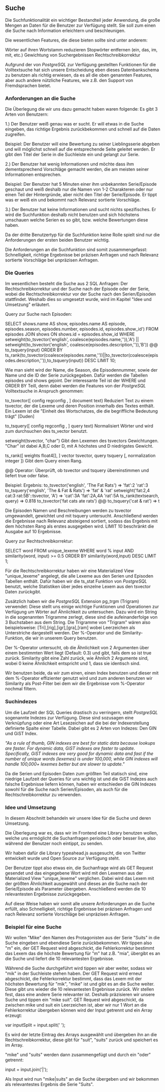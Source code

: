 ## Suche

Die Suchfunktionalität ein wichtiger Bestandteil jeder Anwendung, die große Mengen an Daten für die Benutzer zur Verfügung stellt. Sie soll zum einen die Suche nach Information erleichtern und beschleunigen.

Die wesentlichen Features, die diese bieten sollte sind unter anderem:

Wörter auf ihren Wortstamm reduzieren
Stopwörter entfernen (ein, das, im, mit, etc.)
Gewichtung von Suchergebnissen
Rechtschreibkorrektur

Aufgrund der von _PostgreSQL_ zur Verfügung gestellten Funktionen für die Volltextsuche hat sich unsere Entscheidung eben dieses Datenbankschema zu benutzen als richtig erwiesen, da es all die oben genannten Features, aber auch andere nützliche Features, wie z.B. den Support von Fremdsprachen bietet.


### Anforderungen an die Suche

Die Überlegung die wir uns dazu gemacht haben waren folgende:
Es gibt 3 Arten von Benutzern:

1.) Der Benutzer weiß genau was er sucht. Er will etwas in die Suche eingeben, das richtige Ergebnis zurückbekommen und schnell auf die Daten zugreifen.

Beispiel:
Der Benutzer will eine Bewertung zu seiner Lieblingsserie abgeben und will möglichst schnell auf die entsprechende Seite geleitet werden. Er gibt den Titel der Serie in die Suchleiste ein und gelangt zur Serie.


2.) Der Benutzer hat wenig Informationen und möchte dass ihm dementsprechend Vorschläge gemacht werden, die am meisten seiner Informationen entsprechen.

Beispiel:
Der Benutzer hat 5 Minuten einer ihm unbekannten Serie/Episode geschaut und weiß deshalb nur die Namen von 1-2 Charakteren oder nur einen Teil der Hintergründe, aber nicht den Titel der Serie/Episode. Er tippt was er weiß ein und bekommt nach Relevanz sortierte Vorschläge.


3.) Der Benutzer hat keine Informationen und sucht nichts spezifisches. Er wird die Suchfunktion deshalb nicht benutzen und sich höchstens umschauen welche Serien es so gibt, bzw. welche Bewertungen diese haben.


Da der dritte Benutzertyp für die Suchfunktion keine Rolle spielt sind nur die Anforderungen der ersten beiden Benutzer wichtig.

Die Anforderungen an die Suchfunktion sind somit zusammengefasst:
Schnelligkeit, richtige Ergebnisse bei präzisen Anfragen und nach Relevanz sortierte Vorschläge bei unpräzisen Anfragen.


### Die Queries

Im wesentlichen besteht die Suche aus 2 SQL Anfragen:
Der Rechtschreibkorrektur und der Suche nach der Episode oder der Serie, wobei die Rechtschreibkorrektur vor der Suche nach den Serien/Episoden stattfindet.
Weshalb dies so umgesetzt wurde, wird im Kapitel "Idee und Umsetzung" erläutert.

Query zur Suche nach Episoden:

SELECT shows.name AS show, episodes.name AS episode, episodes.season, episodes.number, episodes.id, episodes.show_id')
FROM episodes JOIN shows ON shows.id = episodes.show_id
WHERE setweight(to_tsvector('english', coalesce(episodes.name,'')),'A') || setweight(to_tsvector('english', coalesce(episodes.description,'')),'B')) @@ to_tsquery(input)
ORDER BY ts_rank(to_tsvector(coalesce(episodes.name,''))||to_tsvector(coalesce(episodes.description,'')),to_tsquery(input)) DESC
LIMIT 10;

Wie man sieht wird der Name, die Season, die Episodennummer, sowie der Name und die ID der Serie zurückgegeben. Dafür werden die Tabellen episodes und shows gejoint.
Der interessante Teil ist der WHERE und ORDER BY Teill, denn dabei werden die Features von der _PostgreSQL_ Volltextsuche in Anspruch genommen:

to_tsvector([ config regconfig , ] document text)
Reduziert Text zu einem tsvector, der die Lexeme und deren Position innerhalb des Textes enthält. Ein Lexem ist die "Einheit des Wortschatzes, die die begriffliche Bedeutung trägt" [Duden]

to_tsquery([ config regconfig , ] query text)
Normalisiert Wörter und wird zum durchsuchen des ts_vector benutzt.

setweight(tsvector, "char")
Gibt den Lexemen des tsvectors Gewichtungen. "Char" ist dabei A,B,C oder D, mit A höchstes und D niedrigstes Gewicht.

ts_rank([ weights float4[], ] vector tsvector, query tsquery [, normalization integer ])
Gibt dem Query einen Rang.

@@ Operator: Überprüft, ob tsvector und tsquery übereinstimmen und liefert true oder false.

Beispiel:                                                   Ergebnis:
to_tsvector('english', 'The Fat Rats') 	                    => 'fat':2 'rat':3
to_tsquery('english', 'The & Fat & Rats')                   => 'fat' & 'rat'
setweight('fat:2,4 cat:3 rat:5B'::tsvector, 'A')            => 'cat':3A 'fat':2A,4A 'rat':5A
ts_rank(textsearch, query) 	                                => 0.818
to_tsvector('fat cats ate rats') @@ to_tsquery('cat & rat') => t

Die Episoden Namen und Beschreibungen werden zu tsvector umgewandelt, gewichtet und mit tsquery untersucht.
Anschließend werden die Ergebnisse nach Relevanz absteigend sortiert, sodass das Ergebnis mit dem höchsten Rang als erstes ausgegeben wird.
LIMIT 10 beschränkt die Ausgabe auf 10 Ergebnisse.

Query zur Rechtschreibkorrektur:

SELECT word
FROM unique_lexeme
WHERE word % input AND similarity(word, input) >= 0.5
ORDER BY similarity(word,input) DESC
LIMIT 1;

Für die Rechtschreibkorrektur haben wir eine Materialized View "unique_lexeme" angelegt, die alle Lexeme aus den Serien und Episoden Tabellen enthält.
Dafür haben wir die ts_stat Funktion von _PostgreSQL_ benutzt, welche Statistiken über jedes einzelne Lexem aus den tsvector Daten zurückgibt.

Zusätzlich haben wir die _PostgreSQL_ Extension pg_trgm (Trigram) verwendet: Diese stellt uns einige wichtige Funktionen und Operationen zur Verfügung um Wörter auf Ähnlichkeit zu untersuchen.
Dazu wird ein String in die sogenannten Trigramme zerlegt, diese sind die aufeinanderfolge von 3 Buchstaben aus dem String.
Die Trigramme von "Trigram" wären also beispielsweise: [Tri],[rig],[igr],[gra],[ram] wobei Leerzeichen als Unterstriche dargestellt werden.
Der %-Operator und die Similarity-Funktion, die wir in unserem Query benutzen.

Der %-Operator untersucht, ob die Ähnlichkeit von 2 Argumenten über einem bestimmten Wert liegt (Default: 0.3) und gibt, falls dem so ist true zurück.
Similarity gibt eine Zahl zurück, wie Ähnlich 2 Argumente sind, wobei 0 keine Ähnlichkeit entspricht und 1, dass sie identisch sind.

Wir benutzen beide, da wir zum einen, einen Index benutzen und dieser mit dem %-Operator effizienter genutzt wird und zum anderen benutzen wir  
Similarity als Post-Filter bei dem wir die Ergebnisse vom %-Operator nochmal filtern.


### Suchindezes

Um die Laufzeit der SQL Queries drastisch zu verringern, stellt _PostgreSQL_ sogenannte Indezes zur Verfügung. Diese sind sozusagen eine Verknüpfung oder eine Art Lesezeichen auf die bei der Indexerstellung definierte Spalte einer Tabelle.
Dabei gibt es 2 Arten von Indezes: Den GIN und GiST Index.

_"As a rule of thumb, GIN indexes are best for static data because lookups are faster. For dynamic data, GiST indexes are faster to update. Specifically, GiST indexes are very good for dynamic data and fast if the number of unique words (lexemes) is under 100,000, while GIN indexes will handle 100,000+ lexemes better but are slower to update."_

Da die Serien und Episoden Daten zum größten Teil statisch sind, eine niedrige Laufzeit der Queries für uns wichtig ist und die GiST Indezes auch falsche Ergebnisse liefern können, haben wir entschieden die GIN Indezes sowohl für die Suche nach Serien/Episoden, als auch für die Rechtschreibkorrektur zu verwenden.


### Idee und Umsetzung

In diesem Abschnitt behandeln wir unsere Idee für die Suche und deren Umsetzung.

Die Überlegung war es, dass wir im Frontend eine Library benutzen wollen, welche uns ermöglicht die Suchanfragen periodisch oder besser live, also während der Benutzer noch eintippt, zu senden.

Wir haben dafür die Library typeahead.js ausgesucht, die von Twitter entwickelt wurde und Open Source zur Verfügung steht.

Der Benutzer tippt also etwas ein, die Suchanfrage wird als GET Request gesendet und das eingegebene Wort wird mit den Lexemen aus der Materialized View "unique_lexeme" verglichen. Dabei wird das Lexem mit der größten Ähnlichkeit ausgewählt und dieses an die Suche nach der Serie/Episode als Parameter übergeben.
Anschließend werden die 10 relevantesten Ergebnisse zurückgegeben.

Auf diese Weise haben wir somit alle unsere Anforderungen an die Suche erfüllt, also Schnelligkeit, richtige Ergebnisse bei präzisen Anfragen und nach Relevanz sortierte Vorschläge bei unpräzisen Anfragen.


### Beispiel für eine Suche

Wir wollen "Mike" den Namen des Protagonisten aus der Serie "Suits" in die Suche eingeben und ebendiese Serie zurückbekommen.
Wir tippen also "m" ein, der GET Request wird abgeschickt, die Fehlerkorrektur bestimmt das Lexem das die höchste Bewertung für "m" hat z.B. "mia", übergibt es an die Suche und liefert die 10 relevantesten Ergebnisse.

Während die Suche durchgeführt wird tippen wir aber weiter, sodass wir "mik" in der Suchleiste stehen haben.
Der GET Request wird erneut abgeschickt, die Fehlerkorrektur bestimmt, dass das Lexem mit der höchsten Bewertung für "mik", "mike" ist und gibt es an die Suche weiter. Diese gibt uns wieder die 10 relevantesten Ergebnisse zurück. Wir stellen fest, dass eine andere Serie relevanter ist. Deshalb präzisieren wir unsere Suche und tippen ein "mike suit". GET Request wird abgeschickt, da zwischen mike und suit ein Leerzeichen ist, aber wir nur 1 Wort an die Fehlerkorrektur übergeben können wird der Input getrennt und ein Array erzeugt:

var inputSplit = input.split(' ');

Es wird der letzte Eintrag des Arrays ausgewählt und übergeben ihn an die Rechtschreibkorrektur, diese gibt für "suit", "suits" zurück und speichert es im Array.

"mike" und "suits" werden dann zusammengefügt und durch ein "oder" getrennt:

input = input.join('|');

Als Input wird nun "mike|suits" an die Suche übergeben und wir bekommen als relevantestes Ergebnis die Serie "Suits".
